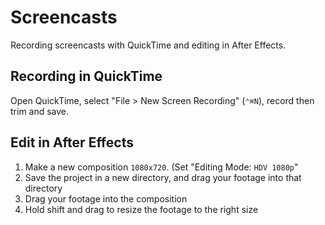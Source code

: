 # Screencasts

Recording screencasts with QuickTime and editing in After Effects.

## Recording in QuickTime

Open QuickTime, select "File > New Screen Recording" (`⌃⌘N`), record then trim and save.

## Edit in After Effects

1. Make a new composition `1080x720`. (Set "Editing Mode: `HDV 1080p`"
2. Save the project in a new directory, and drag your footage into that directory
3. Drag your footage into the composition
4. Hold shift and drag to resize the footage to the right size